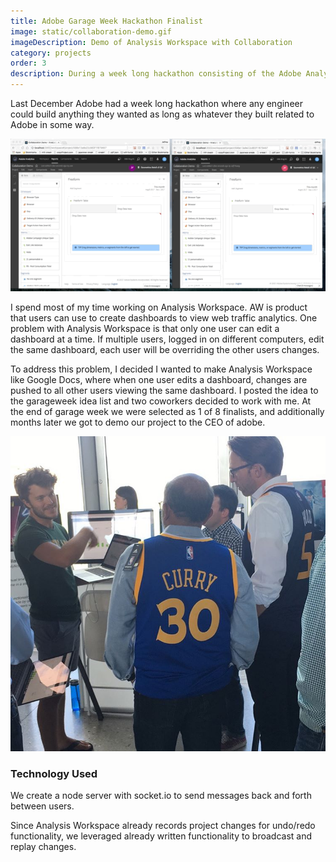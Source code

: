 ```yaml
---
title: Adobe Garage Week Hackathon Finalist
image: static/collaboration-demo.gif
imageDescription: Demo of Analysis Workspace with Collaboration
category: projects
order: 3
description: During a week long hackathon consisting of the Adobe Analytics engineering organization, 2 coworkers and I added features to an existing product that was elected to be a finalist in the hackathon competition.  We eventually got to demo our app to the CEO of Adobe.
---
```


Last December Adobe had a week long hackathon where any engineer could build anything they wanted as long as whatever they built related to Adobe in some way.

![Demo of Collaborative Workspace](/static/collaboration-demo.gif)

I spend most of my time working on Analysis Workspace. AW is product that users can use to create dashboards to view web traffic analytics.  One problem with Analysis Workspace is that only one user can edit a dashboard at a time.  If multiple users, logged in on different computers, edit the same dashboard, each user will be overriding the other users changes.

To address this problem, I decided I wanted to make Analysis Workspace like Google Docs, where when one user edits a dashboard, changes are pushed to all other users viewing the same dashboard. I posted the idea to the garageweek idea list and two coworkers decided to work with me.  At the end of garage week we were selected as 1 of 8 finalists, and additionally months later we got to demo our project to the CEO of adobe.

![Demoing the Project to the CEO](/static/images/instagram.jpg)

### Technology Used
We create a node server with socket.io to send messages back and forth between users.

Since Analysis Workspace already records project changes for undo/redo functionality, we leveraged already written functionality to broadcast and replay changes. 